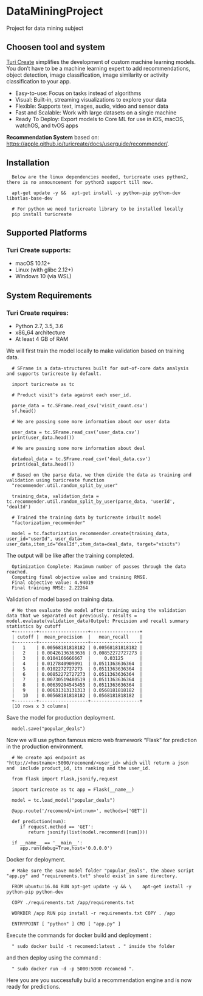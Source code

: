 # DataMiningProject
Project for data mining subject

## Choosen tool and system

[Turi Create](https://github.com/apple/turicreate) simplifies the development of custom machine learning models. You don’t have to be a machine learning expert to add recommendations, object detection, image classification, image similarity or activity classification to your app.

* Easy-to-use: Focus on tasks instead of algorithms
* Visual: Built-in, streaming visualizations to explore your data
* Flexible: Supports text, images, audio, video and sensor data
* Fast and Scalable: Work with large datasets on a single machine
* Ready To Deploy: Export models to Core ML for use in iOS, macOS, watchOS, and tvOS apps

**Recommendation System** based on: https://apple.github.io/turicreate/docs/userguide/recommender/.

## Installation

      Below are the linux dependencies needed, turicreate uses python2, there is no announcement for python3 support till now.
      
      apt-get update -y &&  apt-get install -y python-pip python-dev libatlas-base-dev
      
      # For python we need turicreate library to be installed locally
      pip install turicreate

## Supported Platforms

### Turi Create supports:

* macOS 10.12+
* Linux (with glibc 2.12+)
* Windows 10 (via WSL)

## System Requirements

### Turi Create requires:

* Python 2.7, 3.5, 3.6
* x86_64 architecture
* At least 4 GB of RAM

We will first train the model locally to make validation based on training data.

      # SFrame is a data-structures built for out-of-core data analysis and supports turicreate by default.
      
      import turicreate as tc
      
      # Product visit's data against each user_id.
      
      parse_data = tc.SFrame.read_csv('visit_count.csv')
      sf.head()

      # We are passing some more information about our user data
      
      user_data = tc.SFrame.read_csv(‘user_data.csv’)
      print(user_data.head())

      # We are passing some more information about deal 
      
      datadeal_data = tc.SFrame.read_csv('deal_data.csv')
      print(deal_data.head())

      # Based on the parse data, we then divide the data as training and validation using turicreate function
      "recommender.util.random_split_by_user"
      
      training_data, validation_data = tc.recommender.util.random_split_by_user(parse_data, 'userId', 'dealId')
      
      # Trained the training data by turicreate inbuilt model
      "factorization_recommender"
      
      model = tc.factorization_recommender.create(training_data, user_id="userId", user_data= user_data,item_id="dealId",item_data=deal_data, target="visits")

The output will be like after the training completed.

      Optimization Complete: Maximum number of passes through the data reached.
      Computing final objective value and training RMSE.
      Final objective value: 4.94019
      Final training RMSE: 2.22264

Validation of model based on training data.

      # We then evaluate the model after training using the validation data that we separated out previously. results = model.evaluate(validation_data)Output: Precision and recall summary statistics by cutoff
      +--------+------------------+------------------+
      | cutoff |  mean_precision  |   mean_recall    |
      +--------+------------------+------------------+
      |   1    | 0.00568181818182 | 0.00568181818182 |
      |   2    | 0.00426136363636 | 0.00852272727273 |
      |   3    | 0.0104166666667  |     0.03125      |
      |   4    | 0.0127840909091  | 0.0511363636364  |
      |   5    | 0.0102272727273  | 0.0511363636364  |
      |   6    | 0.00852272727273 | 0.0511363636364  |
      |   7    | 0.00730519480519 | 0.0511363636364  |
      |   8    | 0.00639204545455 | 0.0511363636364  |
      |   9    | 0.00631313131313 | 0.0568181818182  |
      |   10   | 0.00568181818182 | 0.0568181818182  |
      +--------+------------------+------------------+
      [10 rows x 3 columns]

Save the model for production deployment.

      model.save("popular_deals")

Now we will use python famous micro web framework “Flask” for prediction in the production environment.

      # We create api endpoint as "http://<hostname>:5000/recomend/<user_id> which will return a json and  include product_id, its ranking and the user_id.
      
      from flask import Flask,jsonify,request
      
      import turicreate as tc app = Flask(__name__) 
      
      model = tc.load_model("popular_deals")  
      
      @app.route('/recomend/<int:num>', methods=['GET'])
      
      def prediction(num):
         if request.method == 'GET':                 
            return jsonify(list(model.recommend([num])))  
            
      if __name__ == '__main__':
         app.run(debug=True,host='0.0.0.0')

Docker for deployment.

      # Make sure the save model folder "popular_deals", the above script "app.py" and "requirements.txt" should exist in same directory.
      
      FROM ubuntu:16.04 RUN apt-get update -y && \    apt-get install -y python-pip python-dev
      
      COPY ./requirements.txt /app/requirements.txt 
      
      WORKDIR /app RUN pip install -r requirements.txt COPY . /app 
      
      ENTRYPOINT [ "python" ] CMD [ "app.py" ]

Execute the commands for docker build and deployment :

      " sudo docker build -t recomend:latest . " inside the folder 
      
and then deploy using the command :
      
      " sudo docker run -d -p 5000:5000 recomend ".
      
Here you are you successfully build a recommendation engine and is now ready for predictions.
